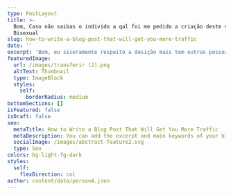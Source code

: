 ```yaml
---
type: PostLayout
title: >-
  Bom, Caso não saibas o individo a qal foi me pedido a criação deste site e
  Bisexual
slug: how-to-write-a-blog-post-that-will-get-you-more-traffic
date: ''
excerpt: 'Bom, eu siceramente respeito a desição mais tem outras pessoas que não....'
featuredImage:
  url: /images/transferir (2).png
  altText: Thumbnail
  type: ImageBlock
  styles:
    self:
      borderRadius: medium
bottomSections: []
isFeatured: false
isDraft: false
seo:
  metaTitle: How to Write a Blog Post That Will Get You More Traffic
  metaDescription: You can add the excerpt and main keywords of your blog post here.
  socialImage: /images/abstract-feature2.svg
  type: Seo
colors: bg-light-fg-dark
styles:
  self:
    flexDirection: col
author: content/data/person4.json
---
```

  
